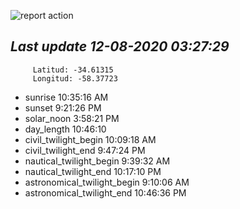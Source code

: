 ![report action](https://github.com/matiasz8/actions-for-reports/workflows/report%20action/badge.svg?branch=develop) 


## *****Last update 12-08-2020 03:27:29*****



		 Latitud: -34.61315
		 Longitud: -58.37723

 - sunrise 	 10:35:16 AM
 - sunset 	 9:21:26 PM
 - solar_noon 	 3:58:21 PM
 - day_length 	 10:46:10
 - civil_twilight_begin 	 10:09:18 AM
 - civil_twilight_end 	 9:47:24 PM
 - nautical_twilight_begin 	 9:39:32 AM
 - nautical_twilight_end 	 10:17:10 PM
 - astronomical_twilight_begin 	 9:10:06 AM
 - astronomical_twilight_end 	 10:46:36 PM
